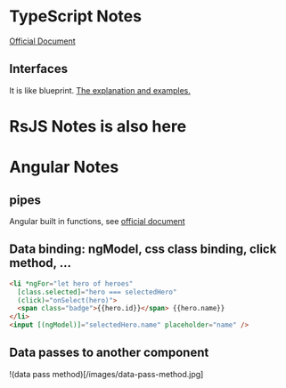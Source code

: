 # TypeScript Notes
[Official Document](https://www.typescriptlang.org/)

## Interfaces
It is like blueprint.
[The explanation and examples.](https://www.tutorialsteacher.com/typescript/typescript-interface)


# RsJS Notes is also here


# Angular Notes

## pipes
Angular built in functions, see [official document](https://angular.io/guide/pipes)

## Data binding: ngModel, css class binding, click method, ...
```html
<li *ngFor="let hero of heroes"
  [class.selected]="hero === selectedHero"
  (click)="onSelect(hero)">
  <span class="badge">{{hero.id}}</span> {{hero.name}}
</li>
<input [(ngModel)]="selectedHero.name" placeholder="name" />
```

## Data passes to another component
!(data pass method)[/images/data-pass-method.jpg]
